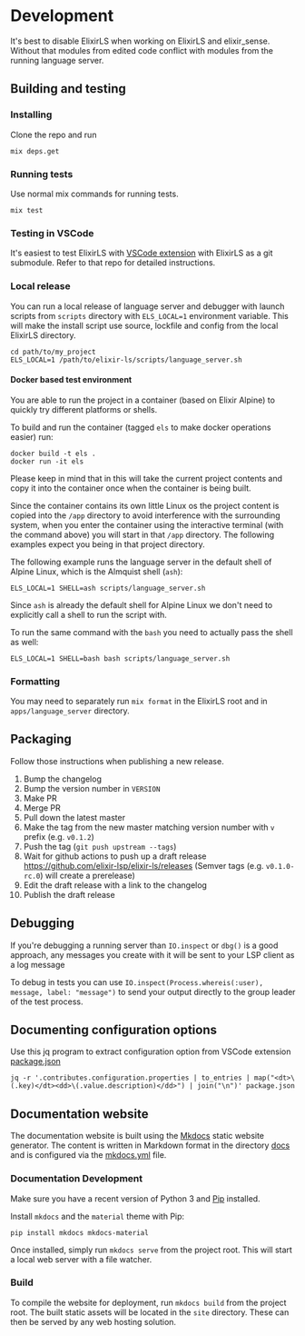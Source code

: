 # Development

It's best to disable ElixirLS when working on ElixirLS and elixir_sense. Without that modules from edited code conflict with modules from the running language server.

## Building and testing

### Installing

Clone the repo and run

```shell
mix deps.get
```

### Running tests

Use normal mix commands for running tests.

```shell
mix test
```

### Testing in VSCode

It's easiest to test ElixirLS with [VSCode extension](https://github.com/elixir-lsp/vscode-elixir-ls) with ElixirLS as a git submodule. Refer to that repo for detailed instructions.

### Local release

You can run a local release of language server and debugger with launch scripts from `scripts` directory with `ELS_LOCAL=1` environment variable. This will make the install script use source, lockfile and config from the local ElixirLS directory.

```shell
cd path/to/my_project
ELS_LOCAL=1 /path/to/elixir-ls/scripts/language_server.sh
```

#### Docker based test environment

You are able to run the project in a container (based on Elixir Alpine) to quickly try different platforms or shells.

To build and run the container (tagged `els` to make docker operations easier) run:

```shell
docker build -t els .
docker run -it els
```
Please keep in mind that in this will take the current project contents and copy it into the container once when the
container is being built.

Since the container contains its own little Linux os the project content is copied into the `/app` directory to avoid
interference with the surrounding system, when you enter the container using the interactive terminal (with the command
above) you will start in that `/app` directory. The following examples expect you being in that project directory.

The following example runs the language server in the default shell of Alpine Linux, which is the Almquist shell (`ash`):

```shell
ELS_LOCAL=1 SHELL=ash scripts/language_server.sh
```
Since `ash` is already the default shell for Alpine Linux we don't need to explicitly call a shell to run the script with.

To run the same command with the `bash` you need to actually pass the shell as well:

```shell
ELS_LOCAL=1 SHELL=bash bash scripts/language_server.sh
```

### Formatting

You may need to separately run `mix format` in the ElixirLS root and in `apps/language_server` directory.

## Packaging

Follow those instructions when publishing a new release.

1. Bump the changelog
2. Bump the version number in `VERSION`
3. Make PR
4. Merge PR
5. Pull down the latest master
6. Make the tag from the new master matching version number with `v` prefix (e.g. `v0.1.2`)
7. Push the tag (`git push upstream --tags`)
8. Wait for github actions to push up a draft release https://github.com/elixir-lsp/elixir-ls/releases (Semver tags (e.g. `v0.1.0-rc.0`) will create a prerelease)
9. Edit the draft release with a link to the changelog
10. Publish the draft release

## Debugging

If you're debugging a running server than `IO.inspect` or `dbg()` is a good approach, any messages you create with it will be sent to your LSP client as a log message

To debug in tests you can use `IO.inspect(Process.whereis(:user), message, label: "message")` to send your output directly to the group leader of the test process.

## Documenting configuration options

Use this jq program to extract configuration option from VSCode extension [package.json](https://github.com/elixir-lsp/vscode-elixir-ls/blob/master/package.json)

```shell
jq -r '.contributes.configuration.properties | to_entries | map("<dt>\(.key)</dt><dd>\(.value.description)</dd>") | join("\n")' package.json
```

## Documentation website

The documentation website is built using the [Mkdocs](https://www.mkdocs.org) static website generator. The content is written in Markdown format in the directory [docs](./docs) and is configured via the [mkdocs.yml](./mkdocs.yml) file.

### Documentation Development

Make sure you have a recent version of Python 3 and [Pip](https://pip.readthedocs.io/en/stable/installing/) installed.

Install `mkdocs` and the `material` theme with Pip:

```shell
pip install mkdocs mkdocs-material
```

Once installed, simply run `mkdocs serve` from the project root. This will start a local web server with a file watcher.

### Build

To compile the website for deployment, run `mkdocs build` from the project root. The built static assets will be located in the `site` directory. These can then be served by any web hosting solution.
